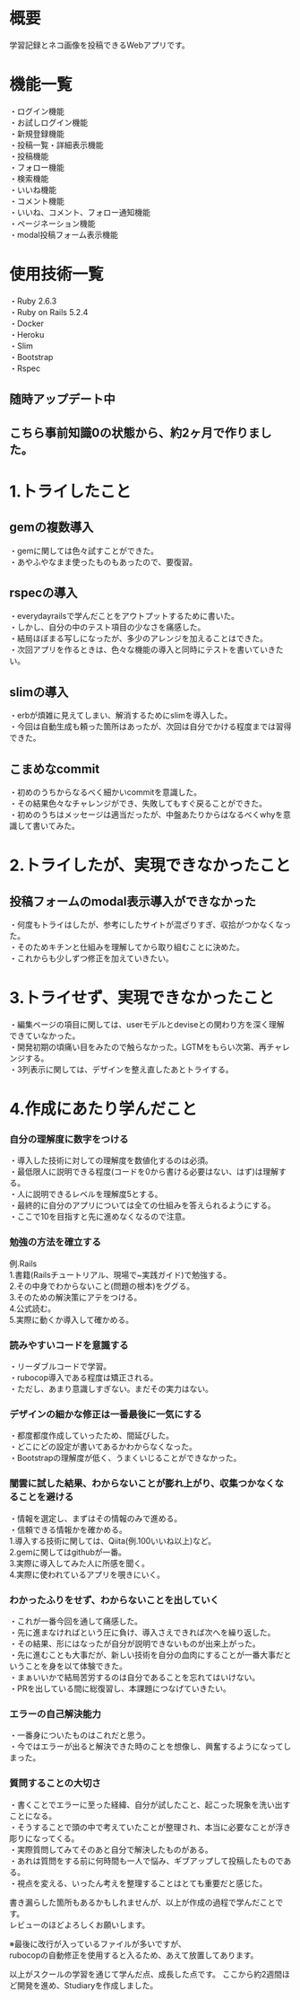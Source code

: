 # 概要
学習記録とネコ画像を投稿できるWebアプリです。

# 機能一覧
・ログイン機能  
・お試しログイン機能  
・新規登録機能  
・投稿一覧・詳細表示機能  
・投稿機能  
・フォロー機能  
・検索機能  
・いいね機能  
・コメント機能  
・いいね、コメント、フォロー通知機能  
・ページネーション機能  
・modal投稿フォーム表示機能  

# 使用技術一覧
・Ruby 2.6.3  
・Ruby on Rails 5.2.4  
・Docker  
・Heroku  
・Slim  
・Bootstrap  
・Rspec  

## 随時アップデート中   

## こちら事前知識0の状態から、約2ヶ月で作りました。  




# 1.トライしたこと  

## gemの複数導入  
・gemに関しては色々試すことができた。  
・あやふやなまま使ったものもあったので、要復習。  

## rspecの導入  
・everydayrailsで学んだことをアウトプットするために書いた。  
・しかし、自分の中のテスト項目の少なさを痛感した。  
・結局ほぼまる写しになったが、多少のアレンジを加えることはできた。  
・次回アプリを作るときは、色々な機能の導入と同時にテストを書いていきたい。  

## slimの導入  
・erbが煩雑に見えてしまい、解消するためにslimを導入した。  
・今回は自動生成も頼った箇所はあったが、次回は自分でかける程度までは習得できた。  

## こまめなcommit  
・初めのうちからなるべく細かいcommitを意識した。  
・その結果色々なチャレンジができ、失敗してもすぐ戻ることができた。  
・初めのうちはメッセージは適当だったが、中盤あたりからはなるべくwhyを意識して書いてみた。  


# 2.トライしたが、実現できなかったこと  

## 投稿フォームのmodal表示導入ができなかった  
・何度もトライはしたが、参考にしたサイトが混ざりすぎ、収拾がつかなくなった。  
・そのためキチンと仕組みを理解してから取り組むことに決めた。  
・これからも少しずつ修正を加えていきたい。  


# 3.トライせず、実現できなかったこと  
・編集ページの項目に関しては、userモデルとdeviseとの関わり方を深く理解できていなかった。  
・開発初期の頃痛い目をみたので触らなかった。LGTMをもらい次第、再チャレンジする。  
・3列表示に関しては、デザインを整え直したあとトライする。  


# 4.作成にあたり学んだこと  

### 自分の理解度に数字をつける  
・導入した技術に対しての理解度を数値化するのは必須。  
・最低限人に説明できる程度(コードを0から書ける必要はない、はず)は理解する。  
・人に説明できるレベルを理解度5とする。  
・最終的に自分のアプリについては全ての仕組みを答えられるようにする。  
・ここで10を目指すと先に進めなくなるので注意。  

### 勉強の方法を確立する  
例.Rails  
    1.書籍(Railsチュートリアル、現場で~実践ガイド)で勉強する。  
    2.その中身でわからないこと(問題の根本)をググる。  
    3.そのための解決策にアテをつける。  
    4.公式読む。  
    5.実際に動くか導入して確かめる。  

### 読みやすいコードを意識する  
・リーダブルコードで学習。  
・rubocop導入である程度は矯正される。  
・ただし、あまり意識しすぎない。まだその実力はない。  

### デザインの細かな修正は一番最後に一気にする  
・都度都度作成していったため、間延びした。  
・どこにどの設定が書いてあるかわからなくなった。  
・Bootstrapの理解度が低く、うまくいじることができなかった。  

### 闇雲に試した結果、わからないことが膨れ上がり、収集つかなくなることを避ける  
・情報を選定し、まずはその情報のみで進める。  
・信頼できる情報かを確かめる。  
    1.導入する技術に関しては、Qiita(例.100いいね以上)など。  
    2.gemに関してはgithubが一番。  
    3.実際に導入してみた人に所感を聞く。  
    4.実際に使われているアプリを覗きにいく。  

### わかったふりをせず、わからないことを出していく  
・これが一番今回を通して痛感した。  
・先に進まなければという圧に負け、導入さえできれば次へを繰り返した。  
・その結果、形にはなったが自分が説明できないものが出来上がった。  
・先に進むことも大事だが、新しい技術を自分の血肉にすることが一番大事だということを身を以て体験できた。  
・まぁいいかで結局苦労するのは自分であることを忘れてはいけない。  
・PRを出している間に総復習し、本課題につなげていきたい。  

### エラーの自己解決能力  
・一番身についたものはこれだと思う。  
・今ではエラーが出ると解決できた時のことを想像し、興奮するようになってしまった。  

### 質問することの大切さ  
・書くことでエラーに至った経緯、自分が試したこと、起こった現象を洗い出すことになる。  
・そうすることで頭の中で考えていたことが整理され、本当に必要なことが浮き彫りになってくる。  
・実際質問してみてそのあと自分で解決したものがある。  
・あれは質問をする前に何時間も一人で悩み、ギブアップして投稿したものである。  
・視点を変える、いったん考えを整理することはとても重要だと感じた。  


書き漏らした箇所もあるかもしれませんが、以上が作成の過程で学んだことです。  
レビューのほどよろしくお願いします。

※最後に改行が入っているファイルが多いですが、  
rubocopの自動修正を使用すると入るため、あえて放置してあります。

以上がスクールの学習を通じて学んだ点、成長した点です。
ここから約2週間ほど開発を進め、Studiaryを作成しました。
